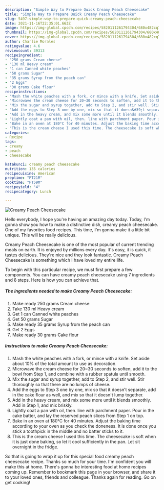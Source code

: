 ```yaml
---
description: "Simple Way to Prepare Quick Creamy Peach Cheesecake"
title: "Simple Way to Prepare Quick Creamy Peach Cheesecake"
slug: 5497-simple-way-to-prepare-quick-creamy-peach-cheesecake
date: 2021-11-16T22:35:01.663Z
image: https://img-global.cpcdn.com/recipes/5820111261794304/680x482cq70/creamy-peach-cheesecake-recipe-main-photo.jpg
thumbnail: https://img-global.cpcdn.com/recipes/5820111261794304/680x482cq70/creamy-peach-cheesecake-recipe-main-photo.jpg
cover: https://img-global.cpcdn.com/recipes/5820111261794304/680x482cq70/creamy-peach-cheesecake-recipe-main-photo.jpg
author: Charlie Morales
ratingvalue: 4.6
reviewcount: 39313
recipeingredient:
- "250 grams Cream cheese"
- "130 ml Heavy cream"
- "1 can Canned white peaches"
- "50 grams Sugar"
- "35 grams Syrup from the peach can"
- "2 Eggs"
- "30 grams Cake flour"
recipeinstructions:
- "Mash the white peaches with a fork, or mince with a knife. Set aside about 10% of the total amount to use as  decoration."
- "Microwave the cream cheese for 20~30 seconds to soften, add it to the bowl from Step 1, and combine with a rubber spatula until smooth."
- "Mix the sugar and syrup together, add to Step 2, and stir well. Stir thoroughly so that there are no lumps of cheese."
- "Add the eggs to Step 3 one by one, mix so that it doesn&#39;t separate, add in the cake flour as well, and mix so that it doesn&#39;t lump together."
- "Add in the heavy cream, and mix some more until it blends smoothly. Add in Step 1, and mix briskly."
- "Lightly coat a pan with oil, then. line with parchment paper. Pour in the cake batter, and lay the reserved peach slices from Step 1 on top."
- "Bake in an oven at 180°C for 40 minutes. Adjust the baking time according to your oven as you check the doneness. It is done once you stick a toothpick in the middle and no batter sticks to it."
- "This is the cream cheese I used this time. The cheesecake is soft when it is just done baking, so let it cool sufficiently in the pan. Let sit overnight in the fridge."
categories:
- Recipe
tags:
- creamy
- peach
- cheesecake

katakunci: creamy peach cheesecake 
nutrition: 135 calories
recipecuisine: American
preptime: "PT21M"
cooktime: "PT59M"
recipeyield: "4"
recipecategory: Lunch

---
```



![Creamy Peach Cheesecake](https://img-global.cpcdn.com/recipes/5820111261794304/680x482cq70/creamy-peach-cheesecake-recipe-main-photo.jpg)

Hello everybody, I hope you're having an amazing day today. Today, I'm gonna show you how to make a distinctive dish, creamy peach cheesecake. One of my favorites food recipes. This time, I'm gonna make it a little bit unique. This will be really delicious.



Creamy Peach Cheesecake is one of the most popular of current trending meals on earth. It is enjoyed by millions every day. It's easy, it is quick, it tastes delicious. They're nice and they look fantastic. Creamy Peach Cheesecake is something which I have loved my entire life.


To begin with this particular recipe, we must first prepare a few components. You can have creamy peach cheesecake using 7 ingredients and 8 steps. Here is how you can achieve that.

<!--inarticleads1-->

##### The ingredients needed to make Creamy Peach Cheesecake:

1. Make ready 250 grams Cream cheese
1. Take 130 ml Heavy cream
1. Get 1 can Canned white peaches
1. Get 50 grams Sugar
1. Make ready 35 grams Syrup from the peach can
1. Get 2 Eggs
1. Make ready 30 grams Cake flour




<!--inarticleads2-->

##### Instructions to make Creamy Peach Cheesecake:

1. Mash the white peaches with a fork, or mince with a knife. Set aside about 10% of the total amount to use as  decoration.
1. Microwave the cream cheese for 20~30 seconds to soften, add it to the bowl from Step 1, and combine with a rubber spatula until smooth.
1. Mix the sugar and syrup together, add to Step 2, and stir well. Stir thoroughly so that there are no lumps of cheese.
1. Add the eggs to Step 3 one by one, mix so that it doesn&#39;t separate, add in the cake flour as well, and mix so that it doesn&#39;t lump together.
1. Add in the heavy cream, and mix some more until it blends smoothly. Add in Step 1, and mix briskly.
1. Lightly coat a pan with oil, then. line with parchment paper. Pour in the cake batter, and lay the reserved peach slices from Step 1 on top.
1. Bake in an oven at 180°C for 40 minutes. Adjust the baking time according to your oven as you check the doneness. It is done once you stick a toothpick in the middle and no batter sticks to it.
1. This is the cream cheese I used this time. The cheesecake is soft when it is just done baking, so let it cool sufficiently in the pan. Let sit overnight in the fridge.




So that is going to wrap it up for this special food creamy peach cheesecake recipe. Thanks so much for your time. I'm confident you will make this at home. There's gonna be interesting food at home recipes coming up. Remember to bookmark this page in your browser, and share it to your loved ones, friends and colleague. Thanks again for reading. Go on get cooking!
